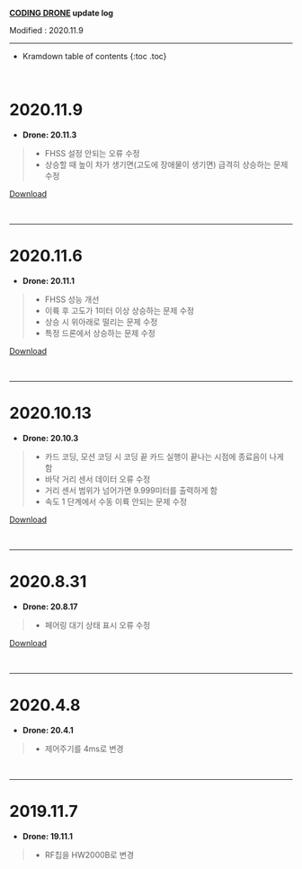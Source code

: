 **[CODING DRONE](/documents/kr/products/coding_drone/) update log**

Modified : 2020.11.9

---

* Kramdown table of contents
{:toc .toc}


<br>


# 2020.11.9

- **Drone: 20.11.3**

> - FHSS 설정 안되는 오류 수정
> - 상승할 때 높이 차가 생기면(고도에 장애물이 생기면) 급격히 상승하는 문제 수정


[Download](https://drive.google.com/file/d/1R9zJHUYHRD7rsI3CNPQsLllReDDWvhiN/view?usp=sharing)


<br>

---


# 2020.11.6

- **Drone: 20.11.1**

> - FHSS 성능 개선
> - 이륙 후 고도가 1미터 이상 상승하는 문제 수정
> - 상승 시 위아래로 떨리는 문제 수정
> - 특정 드론에서 상승하는 문제 수정


[Download](https://drive.google.com/file/d/1qLk9_bzUfS7wz8TKu-smCD13x5vbdsjn/view?usp=sharing)


<br>

---


# 2020.10.13

- **Drone: 20.10.3**

> - 카드 코딩, 모션 코딩 시 코딩 끝 카드 실행이 끝나는 시점에 종료음이 나게 함
> - 바닥 거리 센서 데이터 오류 수정
> - 거리 센서 범위가 넘어가면 9.999미터를 출력하게 함
> - 속도 1 단계에서 수동 이륙 안되는 문제 수정


[Download](https://drive.google.com/file/d/1fycphLDtQTevxQAifxrRYTigD7XmoCem/view?usp=sharing)


<br>

---


# 2020.8.31

- **Drone: 20.8.17**

> - 페어링 대기 상태 표시 오류 수정


[Download](https://drive.google.com/file/d/1MuDs2D2BXMRhCa9VdTC_WrRIm0YV2TVO/view?usp=sharing)


<br>

---


# 2020.4.8

- **Drone: 20.4.1**

> - 제어주기를 4ms로 변경


<br>

---


# 2019.11.7

- **Drone: 19.11.1**

> - RF칩을 HW2000B로 변경

<br>

